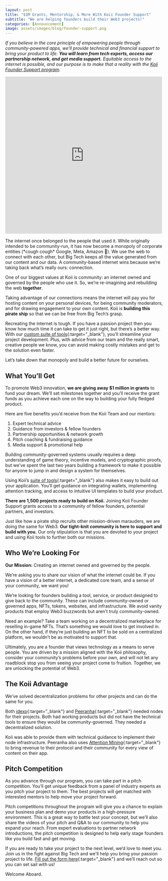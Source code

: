 ```yaml
---
layout: post
title: "$1M Grants, Mentorship, & More With Koii Founder Support"
subtitle: "We are helping founders build their Web3 projects!"
categories: [Announcement]
image: assets/images/blog/founder-support.png
---
```


_If you believe in the core principle of empowering people through community-powered apps, we’ll provide technical and financial support to bring your product to life. **You will learn from tech experts, access our partnership network, and get media support.** Equitable access to the internet is possible, and our purpose is to make that a reality with the [Koii Founder Support program](https://www.koii.network/founders)._

<iframe width="500" height="500" src="https://www.youtube.com/embed/p4m4qThshfg" title="Reimagine the Web with Koii's Founder Support Program!" frameborder="0" allow="accelerometer; autoplay; clipboard-write; encrypted-media; gyroscope; picture-in-picture; web-share" allowfullscreen></iframe>

The internet once belonged to the people that used it. While originally intended to be community-run, it has now become a monopoly of corporate entities (\*cough cough\* Google, Meta, Amazon 🫢). We use the web to connect with each other, but Big Tech keeps all the value generated from our content and our data. A community-based internet wins because we’re taking back what’s really ours: connection.

One of our biggest values at Koii is community: an internet owned and governed by the people who use it. So, we’re re-imagining and rebuilding the web **together**.

Taking advantage of our connections means the internet will pay you for hosting content on your personal devices, for being community moderators, and for drawing engagement to your own content. Koii is **building this pirate ship** so that we can be free from Big Tech’s grasp.

Recreating the internet is tough. If you have a passion project then you know how much time it can take to get it just right, but there’s a better way. With our [custom suite of tools](https://docs.koii.network/build-dapps-with-koii/welcome-to-koii-x){:target="\_blank"}, you’ll streamline your project development. Plus, with advice from our team and the really smart, creative people we know, you can avoid making costly mistakes and get to the solution even faster.

Let’s take down that monopoly and build a better future for ourselves.

## What You’ll Get

To promote Web3 innovation, **we are giving away $1 million in grants** to fund your dream. We’ll set milestones together and you’ll receive the grant funds as you achieve each one on the way to building your fully fledged product.

Here are five benefits you’d receive from the Koii Team and our mentors:

1. Expert technical advice
2. Guidance from investors & fellow founders
3. Partnership opportunities & network growth
4. Pitch coaching & fundraising guidance
5. Media support & promotional help

Building community-governed systems usually requires a deep understanding of game theory, incentive models, and cryptographic proofs, but we’ve spent the last two years building a framework to make it possible for anyone to jump in and design a system for themselves.

Using Koii’s [suite of tools](https://docs.koii.network/build-dapps-with-koii/welcome-to-koii-x){:target="\_blank"} also makes it easy to build out your application. You’ll get guidance on integrating wallets, implementing attention tracking, and access to intuitive UI templates to build your product.

**There are 1,500 projects ready to build on Koii.** Joining Koii Founder Support grants access to a community of fellow founders, potential partners, and investors.

Just like how a pirate ship recruits other mission-driven marauders, we are doing the same for Web3. **Our tight-knit community is here to support and build with you.** Our only stipulation is that you are devoted to your project and using Koii tools to further both our missions.

## Who We’re Looking For

**Our Mission:** Creating an internet owned and governed by the people.

We’re asking you to share our vision of what the internet could be. If you have a vision of a better internet, a dedicated core team, and a sense of your community, we want you!

We’re looking for founders building a tool, service, or product designed to give back to the community. These can include community-owned or governed apps, NFTs, tokens, websites, and infrastructure. We avoid vanity products that employ Web3 buzzwords but aren't truly community-owned.

Need an example? Take a team working on a decentralized marketplace for reselling in-game NFTs. That’s something we would love to get involved in. On the other hand, if they’re just building an NFT to be sold on a centralized platform, we wouldn’t be as motivated to support that.

Ultimately, you are a founder that views technology as a means to serve people. You are driven by a mission aligned with the Koii philosophy, consider your community’s problems before your own, and will not let any roadblock stop you from seeing your project come to fruition. Together, we are unlocking the potential of Web3.

## The Koii Advantage

We’ve solved decentralization problems for other projects and can do the same for you.

Both [idexo](https://idexo.com/){:target="\_blank"} and [Peeranha](https://peeranha.io/){:target="\_blank"} needed nodes for their projects. Both had working products but did not have the technical tools to ensure they would be community-governed. They needed a decentralized solution.

Koii was able to provide them with technical guidance to implement their node infrastructure. Peeranha also uses [Attention Mining](https://docs.koii.network/earning-koii/attention-mining){:target="\_blank"} to bring revenue to their protocol and their community for every view of content on their app.

## Pitch Competition

As you advance through our program, you can take part in a pitch competition. You’ll get unique feedback from a panel of industry experts as you pitch your project to them. The best projects will get matched with interested mentors to help move your project forward.

Pitch competitions throughout the program will give you a chance to explain your business plan and demo your products in a high-pressure environment. This is a great way to battle test your concept, but we’ll also share the videos of your pitch and Q&A to our community to help you expand your reach. From expert evaluations to partner network introductions, the pitch competition is designed to help early stage founders like you build fast and get moving.

If you are ready to take your project to the next level, we’d love to meet you. Join us in the fight against Big Tech and we'll help you bring your passion project to life. [Fill out the form here](https://koii.network/founders){:target="\_blank"} and we’ll reach out so you can set sail with us!

Welcome Aboard.
